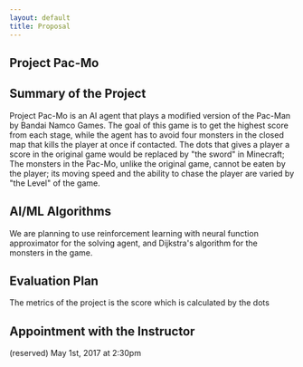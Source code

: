 ```yaml
---
layout: default
title: Proposal
---
```

## Project Pac-Mo

## Summary of the Project
Project Pac-Mo is an AI agent that plays a modified version of the Pac-Man by Bandai Namco Games. The goal of this game is to get the highest score from each stage, while the agent has to avoid four monsters in the closed map that kills the player at once if contacted. The dots that gives a player a score in the original game would be replaced by "the sword" in Minecraft; The monsters in the Pac-Mo, unlike the original game, cannot be eaten by the player; its moving speed and the ability to chase the player are varied by "the Level" of the game.

## AI/ML Algorithms
We are planning to use reinforcement learning with neural function approximator for the solving agent, and Dijkstra's algorithm for the monsters in the game.

## Evaluation Plan
The metrics of the project is the score which is calculated by the dots

## Appointment with the Instructor
(reserved) May 1st, 2017 at 2:30pm

